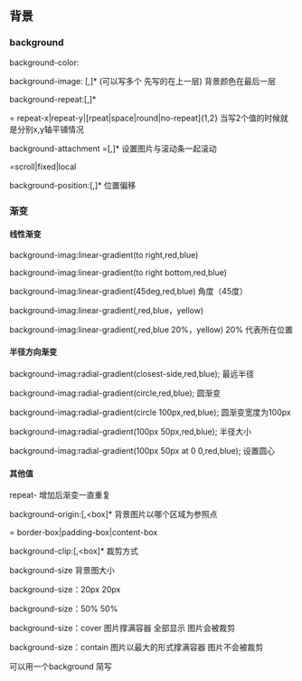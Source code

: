 ## 背景

### background

background-color:<color>

background-image:<bg-imahe> [,<bg-imahe>]* (可以写多个 先写的在上一层) 背景颜色在最后一层

background-repeat:<repeat-style>[,<repeat-style>]*

<repeat-style> = repeat-x|repeat-y|[rpeat|space|round|no-repeat]{1,2}  当写2个值的时候就是分别x,y轴平铺情况

background-attachment =<attachment>[,<attachment>]*  设置图片与滚动条一起滚动

<attachment> =scroll|fixed|local

background-position:<position>[,<position>]* 位置偏移

### 渐变

#### 线性渐变

background-imag:linear-gradient(to right,red,blue)

background-imag:linear-gradient(to right bottom,red,blue)

background-imag:linear-gradient(45deg,red,blue) 角度（45度）

background-imag:linear-gradient(,red,blue，yellow)

background-imag:linear-gradient(,red,blue 20%，yellow) 20% 代表所在位置

#### 半径方向渐变

background-imag:radial-gradient(closest-side,red,blue); 最远半径

background-imag:radial-gradient(circle,red,blue); 圆渐变

background-imag:radial-gradient(circle 100px,red,blue);  圆渐变宽度为100px

background-imag:radial-gradient(100px 50px,red,blue); 半径大小

background-imag:radial-gradient(100px 50px at 0 0,red,blue); 设置圆心

#### 其他值

repeat- 增加后渐变一直重复

background-origin:<box>[,<box]*     背景图片以哪个区域为参照点

<box> = border-box|padding-box|content-box 

background-clip:<box>[,<box]*   裁剪方式

background-size  背景图大小

background-size：20px 20px

background-size：50% 50%

background-size：cover   图片撑满容器 全部显示   图片会被裁剪

background-size：contain   图片以最大的形式撑满容器 图片不会被裁剪

可以用一个background 简写

